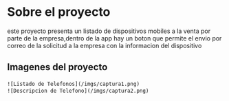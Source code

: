 # Sobre el proyecto 
 este proyecto presenta un listado de dispositivos mobiles a la venta por parte de la empresa,dentro de la app hay un boton que permite el envio por correo de la solicitud a la empresa con la informacion del dispositivo

 ## Imagenes del proyecto
    ![Listado de Telefonos](/imgs/captura1.png)
    ![Descripcion de Telefono](/imgs/captura2.png)
    
    
